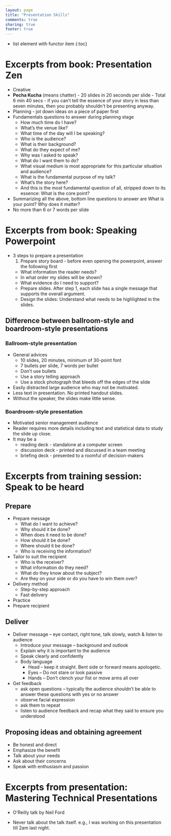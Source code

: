```yaml
---
layout: page
title: "Presentation Skills"
comments: true
sharing: true
footer: true
---
```


* list element with functor item
{:toc}

# Excerpts from book: Presentation Zen

* Creative
* **Pecha Kucha** (means chatter) - 20 slides in 20 seconds per slide - Total 6 min 40 secs - if you can’t tell the essence of your story in less than seven minutes, then you probably shouldn't be presenting anyway.
* Planning - jot down ideas on a piece of paper first
* Fundamentals questions to answer during planning stage
  * How much time do I have?
  * What’s the venue like?
  * What time of the day will I be speaking?
  * Who is the audience?
  * What is their background?
  * What do they expect of me?
  * Why was I asked to speak?
  * What do I want them to do?
  * What visual medium is most appropriate for this particular situation and audience?
  * What is the fundamental purpose of my talk?
  * What’s the story here?
  * And this is the most fundamental question of all, stripped down to its essence: What is the core point?
* Summarizing all the above, bottom line questions to answer are What is your point? Why does it matter?
* No more than 6 or 7 words per slide


# Excerpts from book: Speaking Powerpoint

* 3 steps to prepare a presentation
  1. Prepare story board - before even opening the powerpoint, answer the following first
    * What information the reader needs?
    * In what order my slides will be shown?
    * What evidence do I need to support?
  * Prepare slides. After step 1, each slide has a single message that supports the overall argument.
  * Design the slides: Understand what needs to be highlighted in the slides.

## Difference between ballroom-style and boardroom-style presentations

###	 Ballroom-style	presentation

* General advices
  * 10 slides, 20 minutes, minimum of 30-point font
  * 7 bullets per slide, 7 words per bullet
  * Don't use bullets
  * Use a story telling approach
  * Use a stock photograph that bleeds off the edges of the slide
* Easily distracted large audience who may not be motivated.
* Less text in presentation. No printed handout slides.
* Without the speaker, the slides make little sense.

###	 Boardroom-style presentation
* Motivated senior management audience
* Reader requires more details including text and statistical data to study the slide up close.
* It may be a 
  * reading deck - standalone at a computer screen
  * discussion deck - printed and discussed in a team meeting
  * briefing deck - presented to a roomful of decision-makers

# Excerpts from training session: Speak to be heard

## Prepare

* Prepare message
  * What do I want to achieve?
  * Why should it be done?
  * When does it need to be done?
  * How should it be done?
  * Where should it be done?
  * Who is receiving the information?
* Tailor to suit the recipient
  * Who is the receiver?
  * What information do they need?
  * What do they know about the subject?
  * Are they on your side or do you have to win them over?
* Delivery method
  * Step-by-step approach
  * Fast delivery
* Practice
* Prepare recipient

## Deliver

* Deliver message – eye contact, right tone, talk slowly, watch & listen to audience
  * Introduce your message – background and outlook
  * Explain why it is important to the audience
  * Speak clearly and confidently
  * Body language
    * Head – keep it straight. Bent side or forward means apologetic.
    * Eyes – Do not stare or look passive
    * Hands – Don’t clench your fist or move arms all over
* Get feedback
  * ask open questions – typically the audience shouldn’t be able to answer these questions with yes or no answer
  * observe facial expression
  * ask them to repeat
  * listen to audience feedback and recap what they said to ensure you understood
 
## Proposing ideas and obtaining agreement

* Be honest and direct
* Emphasize the benefit
* Talk about your needs
* Ask about their concerns
* Speak with enthusiasm and passion


# Excerpts from presentation: Mastering Technical Presentations

- O'Reilly talk by Neil Ford

- Never talk about the talk itself. e.g., I was working on this presentation till 2am last night.